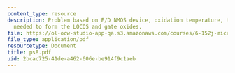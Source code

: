 ```yaml
---
content_type: resource
description: Problem based on E/D NMOS device, oxidation temperature, time and ambient
  needed to form the LOCOS and gate oxides.
file: https://ol-ocw-studio-app-qa.s3.amazonaws.com/courses/6-152j-micro-nano-processing-technology-fall-2005/2bcac72541dea462606ebe914f9c1aeb_ps8.pdf
file_type: application/pdf
resourcetype: Document
title: ps8.pdf
uid: 2bcac725-41de-a462-606e-be914f9c1aeb
---
```

